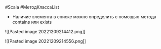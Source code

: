 #Scala #МетодКлассаList 

* Наличие элемента в списке можно определить с помощью метода contains или exists 

![[Pasted image 20221209214412.png]]

![[Pasted image 20221209214556.png]]